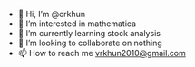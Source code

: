 - 👋 Hi, I’m @crkhun
- 👀 I’m interested in mathematica
- 🌱 I’m currently learning stock analysis
- 💞️ I’m looking to collaborate on nothing
- 📫 How to reach me vrkhun2010@gmail.com

<!---
crkhun/crkhun is a ✨ special ✨ repository because its `README.md` (this file) appears on your GitHub profile.
You can click the Preview link to take a look at your changes.
--->
